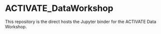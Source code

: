 # ACTIVATE_DataWorkshop
This repository is the direct hosts the Jupyter binder for the ACTIVATE Data Workshop. 
